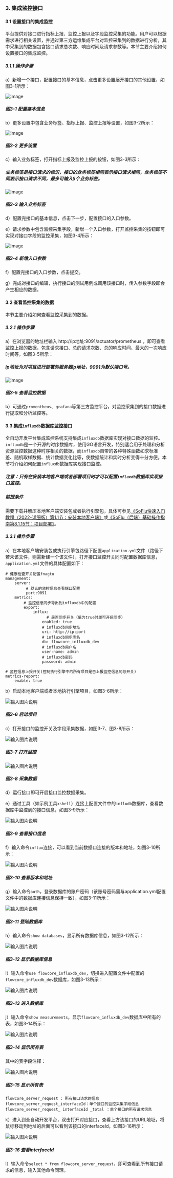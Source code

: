 ### 3. 集成监控接口

#### 3.1 设置接口的集成监控

平台提供对接口进行指标上报、监控上报以及字段监控采集的功能。用户可以根据需求进行相关设置，并通过第三方运维集成平台对监控采集到的数据进行分析，其中采集到的数据包含接口请求总次数、响应时间及请求参数等。本节主要介绍如何设置接口的集成监控。

##### 3.1.1 操作步骤

a）新增一个接口，配置接口的基本信息，点击更多设置展开接口的其他设置，如图3-1所示：

![image](https://user-images.githubusercontent.com/79617492/171142016-a757e6c3-46a7-44fc-a66d-84149b2af284.png)

##### 图3-1 配置基本信息

b）更多设置中包含业务标签、指标上报、监控上报等设置，如图3-2所示：

![image](https://user-images.githubusercontent.com/79617492/171142059-fe64f5cc-39bc-435d-8014-41af4d0cb13e.png)

##### 图3-2 更多设置

c）输入业务标签，打开指标上报及监控上报的按钮，如图3-3所示：

##### 业务标签是接口请求的标识，接口的业务标签相同表示接口请求相同，业务标签不同表示接口请求不同，最多可输入5个业务标签。

![image](https://user-images.githubusercontent.com/79617492/171142086-31b5c971-ff8d-4b32-b058-baf4ba2174be.png)

##### 图3-3 输入业务标签

d）配置完接口的基本信息，点击下一步，配置接口的入口参数。

e）请求参数中包含监控采集字段，新增一个入口参数，打开监控采集的按钮即可实现对接口字段的监控采集，如图3-4所示：

![image](https://user-images.githubusercontent.com/79617492/171142111-e0745d98-2002-46d2-b69a-0dad378a706a.png)

##### 图3-4 新增入口参数

f）配置完接口的入口参数，点击提交。

g）完成对接口的编辑，执行接口的测试用例或调用该接口时，传入参数字段即会产生相应的数据。

#### 3.2 查看监控采集的数据

本节主要介绍如何查看监控采集到的数据。

##### 3.2.1 操作步骤

a）在浏览器的地址栏输入 http://ip地址:9091/actuator/prometheus ，即可查看监控上报的数据，包含请求接口、总的请求次数、总的响应时间、最大的一次响应时间等，如图3-5所示：

##### ip地址为对项目进行部署的服务器ip地址，9091为默认端口号。

![image](https://user-images.githubusercontent.com/79617492/171142140-48714974-eb17-4c2e-accc-6a1f2ef017c0.png)

##### 图3-5 查看监控数据

b）可通过` promentheus `、` grafana `等第三方监控平台，对监控采集到的接口数据进行提取和分析监控等。

#### 3.3 集成` influxdb `数据库监控接口

全自动开发平台集成监控系统支持集成` influxdb `数据库实现对接口数据的监控。` influxdb `是一个开源的时序数据库，使用GO语言开发，特别适合用于处理和分析资源监控数据这种时序相关的数据，而` influxdb `自带的各种特殊函数如求标准差、随机取样数据、统计数据变化比等，使数据统计和实时分析变得十分方便。本节将介绍如何配置` influxdb `数据库实现接口监控。

##### 注意：只有在安装本地客户端或者部署项目时才可以配置` influxdb `数据库实现接口监控。

##### 前提条件

需要下载并解压本地客户端安装包或者执行引擎包，具体可参见[《SoFlu快速入门教程（2022-详细版）第1.1节：安装本地客户端》](https://github.com/feisuanyz/SoFlu-adp/blob/main/SoFlu%EF%BC%88%E5%90%8E%E7%AB%AF%EF%BC%89%E5%85%A8%E8%87%AA%E5%8A%A8%E5%BC%80%E5%8F%91%E5%B9%B3%E5%8F%B0%E6%95%99%E7%A8%8B/SoFlu%EF%BC%88%E5%90%8E%E7%AB%AF%EF%BC%89%E5%BF%AB%E9%80%9F%E5%85%A5%E9%97%A8%E6%95%99%E7%A8%8B/SoFlu%E5%BF%AB%E9%80%9F%E5%85%A5%E9%97%A8%E6%95%99%E7%A8%8B%EF%BC%882022-%E8%AF%A6%E7%BB%86%E7%89%88%EF%BC%89/1.%20%E6%B3%A8%E5%86%8C%E8%B4%A6%E6%88%B7/1.1%20%E5%AE%89%E8%A3%85%E6%9C%AC%E5%9C%B0%E5%AE%A2%E6%88%B7%E7%AB%AF.md)或[《SoFlu（后端）基础操作指南第8.1.15节：项目部署》](https://github.com/feisuanyz/SoFlu-adp/blob/main/SoFlu%EF%BC%88%E5%90%8E%E7%AB%AF%EF%BC%89%E5%85%A8%E8%87%AA%E5%8A%A8%E5%BC%80%E5%8F%91%E5%B9%B3%E5%8F%B0%E6%95%99%E7%A8%8B/SoFlu%EF%BC%88%E5%90%8E%E7%AB%AF%EF%BC%89%E5%9F%BA%E7%A1%80%E6%93%8D%E4%BD%9C%E6%8C%87%E5%8D%97/8.%20%E9%A1%B9%E7%9B%AE%E7%AE%A1%E7%90%86/1.%20%E9%A1%B9%E7%9B%AE%E7%AE%A1%E7%90%86.md#115-%E9%A1%B9%E7%9B%AE%E9%83%A8%E7%BD%B2)。

##### 3.3.1 操作步骤

a）在本地客户端安装包或执行引擎包路径下配置` application.yml `文件（路径下若未该文件，则需新建一个该文件），打开接口监控开关同时配置数据库信息，` application.yml `文件的具体配置如下：


```
# 健康检查开关配置fnagtu
management:
    server:
    	 # 默认的监控信息查看端口配置
    	 port:9091
    metrics:
        # 监控信息同步导出到influxdb中的配置
        export:
            influx:
            	  # 是否同步开关（值为true时即可开启同步）
                enabled: true
                # influxdb同步地址
                uri: http://ip:port
                # influxdb同步库名
                db: flowcore_influxdb_dev
                # influxdb用户名
                user-name: admin
                # influxdb密码
                password: admin

# 监控信息上报开关(控制执行引擎中的所有项目是否上报监控信息的总开关)
metrics-report:
    enable: true
```

b）启动本地客户端或者本地执行引擎项目，如图3-6所示：

![输入图片说明](../../../images/SoFlu%EF%BC%88%E5%90%8E%E7%AB%AF%EF%BC%89%E5%BC%80%E5%8F%91%E5%B9%B3%E5%8F%B0/SoFlu%EF%BC%88%E5%90%8E%E7%AB%AF%EF%BC%89%E5%9F%BA%E7%A1%80%E6%93%8D%E4%BD%9C%E6%8C%87%E5%8D%97/15.%20%E6%8E%A5%E5%8F%A3%E7%AE%A1%E7%90%86/3-6.png)

##### 图3-6 启动项目

c）打开接口的监控开关及字段采集数据，如图3-7、图3-8所示：

![输入图片说明](../../../images/SoFlu%EF%BC%88%E5%90%8E%E7%AB%AF%EF%BC%89%E5%BC%80%E5%8F%91%E5%B9%B3%E5%8F%B0/SoFlu%EF%BC%88%E5%90%8E%E7%AB%AF%EF%BC%89%E5%9F%BA%E7%A1%80%E6%93%8D%E4%BD%9C%E6%8C%87%E5%8D%97/15.%20%E6%8E%A5%E5%8F%A3%E7%AE%A1%E7%90%86/3-7.png)

##### 图3-7 打开监控

![输入图片说明](../../../images/SoFlu%EF%BC%88%E5%90%8E%E7%AB%AF%EF%BC%89%E5%BC%80%E5%8F%91%E5%B9%B3%E5%8F%B0/SoFlu%EF%BC%88%E5%90%8E%E7%AB%AF%EF%BC%89%E5%9F%BA%E7%A1%80%E6%93%8D%E4%BD%9C%E6%8C%87%E5%8D%97/15.%20%E6%8E%A5%E5%8F%A3%E7%AE%A1%E7%90%86/3-8.png)

##### 图3-8 采集数据

d）运行接口即可开启接口监控数据采集。

e）通过工具（如示例工具` xshell `）连接上配置文件中的` infludb `数据库，查看数据库中监控到的接口信息，如图3-9所示：

![输入图片说明](../../../images/SoFlu%EF%BC%88%E5%90%8E%E7%AB%AF%EF%BC%89%E5%BC%80%E5%8F%91%E5%B9%B3%E5%8F%B0/SoFlu%EF%BC%88%E5%90%8E%E7%AB%AF%EF%BC%89%E5%9F%BA%E7%A1%80%E6%93%8D%E4%BD%9C%E6%8C%87%E5%8D%97/15.%20%E6%8E%A5%E5%8F%A3%E7%AE%A1%E7%90%86/3-9.png)

##### 图3-9 查看接口信息

f）输入命令` influx `连接，可以看到当前数据口连接的版本和地址，如图3-10所示：

![输入图片说明](../../../images/SoFlu%EF%BC%88%E5%90%8E%E7%AB%AF%EF%BC%89%E5%BC%80%E5%8F%91%E5%B9%B3%E5%8F%B0/SoFlu%EF%BC%88%E5%90%8E%E7%AB%AF%EF%BC%89%E5%9F%BA%E7%A1%80%E6%93%8D%E4%BD%9C%E6%8C%87%E5%8D%97/15.%20%E6%8E%A5%E5%8F%A3%E7%AE%A1%E7%90%86/3-10.png)

##### 图3-10 查看版本和地址

g）输入命令` auth `，登录数据库的账户密码（该账号密码需与application.yml配置文件中的数据库连接信息保持一致），如图3-11所示：

![输入图片说明](../../../images/SoFlu%EF%BC%88%E5%90%8E%E7%AB%AF%EF%BC%89%E5%BC%80%E5%8F%91%E5%B9%B3%E5%8F%B0/SoFlu%EF%BC%88%E5%90%8E%E7%AB%AF%EF%BC%89%E5%9F%BA%E7%A1%80%E6%93%8D%E4%BD%9C%E6%8C%87%E5%8D%97/15.%20%E6%8E%A5%E5%8F%A3%E7%AE%A1%E7%90%86/3-11.png)

##### 图3-11 登陆数据库

h）输入命令` show databases `，显示所有数据库信息，如图3-12所示：

![输入图片说明](../../../images/SoFlu%EF%BC%88%E5%90%8E%E7%AB%AF%EF%BC%89%E5%BC%80%E5%8F%91%E5%B9%B3%E5%8F%B0/SoFlu%EF%BC%88%E5%90%8E%E7%AB%AF%EF%BC%89%E5%9F%BA%E7%A1%80%E6%93%8D%E4%BD%9C%E6%8C%87%E5%8D%97/15.%20%E6%8E%A5%E5%8F%A3%E7%AE%A1%E7%90%86/3-12.png)

##### 图3-12 显示数据库信息

i）输入命令` use flowcore_influxdb_dev `，切换进入配置文件中配置的` flowcore_influxdb_dev `数据库，如图3-13所示：

![输入图片说明](../../../images/SoFlu%EF%BC%88%E5%90%8E%E7%AB%AF%EF%BC%89%E5%BC%80%E5%8F%91%E5%B9%B3%E5%8F%B0/SoFlu%EF%BC%88%E5%90%8E%E7%AB%AF%EF%BC%89%E5%9F%BA%E7%A1%80%E6%93%8D%E4%BD%9C%E6%8C%87%E5%8D%97/15.%20%E6%8E%A5%E5%8F%A3%E7%AE%A1%E7%90%86/3-13.png)

##### 图3-13 进入数据库

j）输入命令` show measurements `，显示` flowcore_influxdb_dev `数据库中所有的表，如图3-14所示：

![输入图片说明](../../../images/SoFlu%EF%BC%88%E5%90%8E%E7%AB%AF%EF%BC%89%E5%BC%80%E5%8F%91%E5%B9%B3%E5%8F%B0/SoFlu%EF%BC%88%E5%90%8E%E7%AB%AF%EF%BC%89%E5%9F%BA%E7%A1%80%E6%93%8D%E4%BD%9C%E6%8C%87%E5%8D%97/15.%20%E6%8E%A5%E5%8F%A3%E7%AE%A1%E7%90%86/3-14.png)

##### 图3-14 显示所有表

其中的表字段注释：

![输入图片说明](../../../images/SoFlu%EF%BC%88%E5%90%8E%E7%AB%AF%EF%BC%89%E5%BC%80%E5%8F%91%E5%B9%B3%E5%8F%B0/SoFlu%EF%BC%88%E5%90%8E%E7%AB%AF%EF%BC%89%E5%9F%BA%E7%A1%80%E6%93%8D%E4%BD%9C%E6%8C%87%E5%8D%97/15.%20%E6%8E%A5%E5%8F%A3%E7%AE%A1%E7%90%86/3-15.png)

##### 图3-15 显示所有表

```
flowcore_server_request : 所有接口请求的信息
flowcore_server_request_interfaceId：单个接口的监控采集字段信息
flowcore_server_request_ interfaceId _total ：单个接口的所有请求信息
```

k）进入到全自动开发平台，双击打开对应接口，查看上方该接口的URL地址，将鼠标移动到地址的后面可以看到该接口的interfaceId，如图3-16所示：

![输入图片说明](../../../images/SoFlu%EF%BC%88%E5%90%8E%E7%AB%AF%EF%BC%89%E5%BC%80%E5%8F%91%E5%B9%B3%E5%8F%B0/SoFlu%EF%BC%88%E5%90%8E%E7%AB%AF%EF%BC%89%E5%9F%BA%E7%A1%80%E6%93%8D%E4%BD%9C%E6%8C%87%E5%8D%97/15.%20%E6%8E%A5%E5%8F%A3%E7%AE%A1%E7%90%86/3-16.png)

##### 图3-16 查看interfaceId

l）输入命令` select * from flowcore_server_request `，即可查看到所有接口请求的信息，输入其他命令同理。
